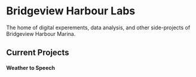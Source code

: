 # Bridgeview Harbour Labs
The home of digital experements, data analysis, and other side-projects of Bridgeview Harbour Marina. 

## Current Projects

#### Weather to Speech
